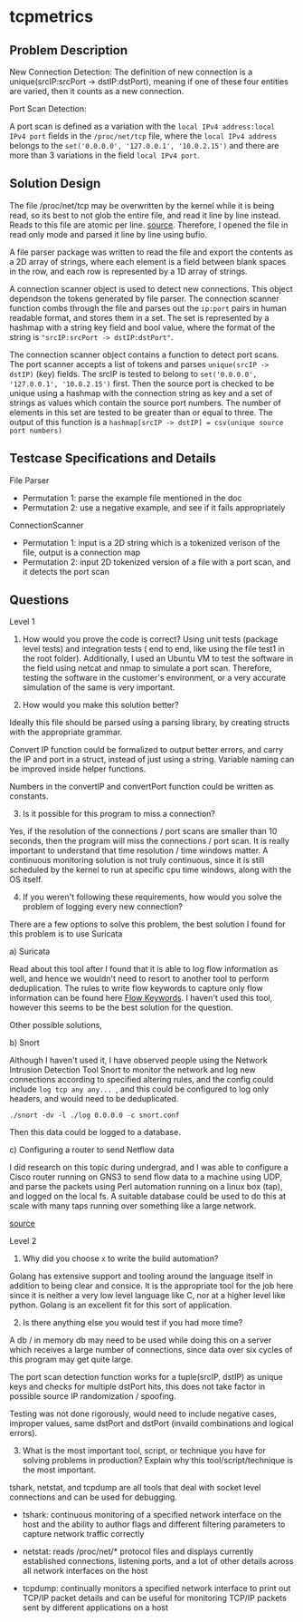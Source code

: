 # tcpmetrics

## Problem Description

New Connection Detection: The definition of new connection is a unique(srcIP:srcPort -> dstIP:dstPort), meaning if one of these four entities are varied, then it counts as a new connection.

Port Scan Detection: 

A port scan is defined as a variation with the `local IPv4 address:local IPv4 port` fields in the `/proc/net/tcp` file, where the `local IPv4 address` belongs to the `set('0.0.0.0', '127.0.0.1', '10.0.2.15')` and there are more than 3 variations in the field `local IPv4 port`.


## Solution Design

The file /proc/net/tcp may be overwritten by the kernel while it is being read, so its best to not
glob the entire file, and read it line by line instead. Reads to this file are atomic per line.
[source](https://stackoverflow.com/questions/5713451/is-it-safe-to-parse-a-proc-file). Therefore, I opened the file in read only mode and parsed it line by line using bufio. 

A file parser package was written to read the file and export the contents as a 2D array of strings, where
each element is a field between blank spaces in the row, and each row is represented by a 1D array of strings.

A connection scanner object is used to detect new connections. This object dependson the tokens generated by file parser. The connection scanner function combs through the file and parses out the `ip:port` pairs in human readable format, and stores them in a set. The set is represented by a hashmap with a string key field and bool value, where the format of the string is `"srcIP:srcPort -> dstIP:dstPort"`.

The connection scanner object contains a function to detect port scans. The port scanner accepts a list of tokens and parses `unique(srcIP -> dstIP)` (key) fields. The srcIP is tested to belong to `set('0.0.0.0', '127.0.0.1', '10.0.2.15')` first. Then the source port is checked to be unique using a hashmap with the connection string as key and a set of strings as values which contain the source port numbers.  The number of elements in this set are tested to be greater than or equal to three. The output of this function is a `hashmap[srcIP -> dstIP] = csv(unique source port numbers)`

## Testcase Specifications and Details

File Parser
- Permutation 1: parse the example file mentioned in the doc
- Permutation 2: use a negative example, and see if it fails appropriately

ConnectionScanner
- Permutation 1: input is a 2D string which is a tokenized verison of the file, output is a connection map
- Permutation 2: input 2D tokenized version of a file with a port scan, and it detects the port scan


## Questions

Level 1

1. How would you prove the code is correct?
Using unit tests (package level tests) and integration tests ( end to end, like using the file test1 in the root folder). Additionally, I used an Ubuntu VM to test the software in the field using netcat and nmap to simulate a port scan. Therefore, testing the software in the customer's environment, or a very accurate simulation of the same is very important.

2. How would you make this solution better?

Ideally this file should be parsed using a parsing library, by creating structs with the appropriate grammar.

Convert IP function could be formalized to output better errors, and carry the IP and port in a struct, instead of
just using a string. Variable naming can be improved inside helper functions.

Numbers in the convertIP and convertPort function could be written as constants.

3. Is it possible for this program to miss a connection?

Yes, if the resolution of the connections / port scans are smaller than 10 seconds, then the program will miss the connections / port scan. It is really important to understand that time resolution / time windows matter. A continuous monitoring solution is not truly continuous, since it is still scheduled by the kernel to run at specific cpu time windows, along with the OS itself.

4. If you weren't following these requirements, how would you solve the problem of logging every new connection?

There are a few options to solve this problem, the best solution I found for this problem is to use Suricata

a) Suricata

Read about this tool after I found that it is able to log flow information as well, and hence we wouldn't need to resort to another tool to perform deduplication. The rules to write flow keywords to capture only flow information can be found here [Flow Keywords](https://suricata.readthedocs.io/en/suricata-6.0.0/rules/flow-keywords.html). I haven't used this tool, however this seems to be the best solution for the question.

Other possible solutions,

b) Snort

Although I haven't used it, I have observed people using the Network Intrusion Detection Tool Snort to monitor the network and log new connections according to specified altering rules, and the config could include `log tcp any any... `, and this could be configured to log only headers, and would need to be deduplicated.

`./snort -dv -l ./log 0.0.0.0 -c snort.conf`

Then this data could be logged to a database.

c) Configuring a router to send Netflow data

I did research on this topic during undergrad, and I was able to configure a Cisco router running on GNS3 to send flow data to a machine using UDP, and parse the packets using Perl automation running on a linux box (tap), and logged on the local fs. A suitable database could be used to do this at scale with many taps running over something like a large network.

[source](https://www.researchgate.net/publication/258790178_Usage_of_Netflow_in_Security_and_Monitoring_of_Computer_Networks)

Level 2
1. Why did you choose `x` to write the build automation?

Golang has extensive support and tooling around the language itself in addition to being clear and consice. It is the appropriate tool for the job here since it is neither a very low level language like C, nor at a higher level like python. Golang is an excellent fit for this sort of application.

2. Is there anything else you would test if you had more time?

A db / in memory db may need to be used while doing this on a server which receives a large number of connections,
since data over six cycles of this program may get quite large.

The port scan detection function works for a tuple(srcIP, dstIP) as unique keys and checks for multiple dstPort hits,
this does not take factor in possible source IP randomization / spoofing.

Testing was not done rigorously, would need to include negative cases, improper values, same dstPort and dstPort (invaild combinations and logical errors).


3. What is the most important tool, script, or technique you have for solving problems in production? Explain why this tool/script/technique is the most important.

tshark, netstat, and tcpdump are all tools that deal with socket level connections and can be used for debugging.
- tshark: continuous monitoring of a specified network interface on the host and the ability to author flags and different filtering parameters to capture network traffic correctly

- netstat: reads /proc/net/* protocol files and displays currently established connections, listening ports, and a lot of other details across all network interfaces on the host

- tcpdump: continually monitors a specified network interface to print out TCP/IP packet details and can be useful for monitoring TCP/IP packets sent by different applications on a host


